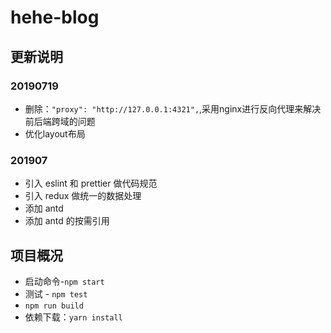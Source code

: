 <!-- prettier-ignore-start -->
# hehe-blog

## 更新说明

### 20190719

- 删除：`"proxy": "http://127.0.0.1:4321",`,采用nginx进行反向代理来解决前后端跨域的问题
- 优化layout布局

### 201907

- 引入 eslint 和 prettier 做代码规范
- 引入 redux 做统一的数据处理
- 添加 antd
- 添加 antd 的按需引用

## 项目概况

- 启动命令-`npm start`
- 测试 - `npm test`
- `npm run build`
- 依赖下载：`yarn install`

<!-- prettier-ignore-end -->
